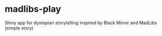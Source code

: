 # madlibs-play
Shiny app for dystopian storytelling inspired by Black Mirror and MadLibs (simple story)
